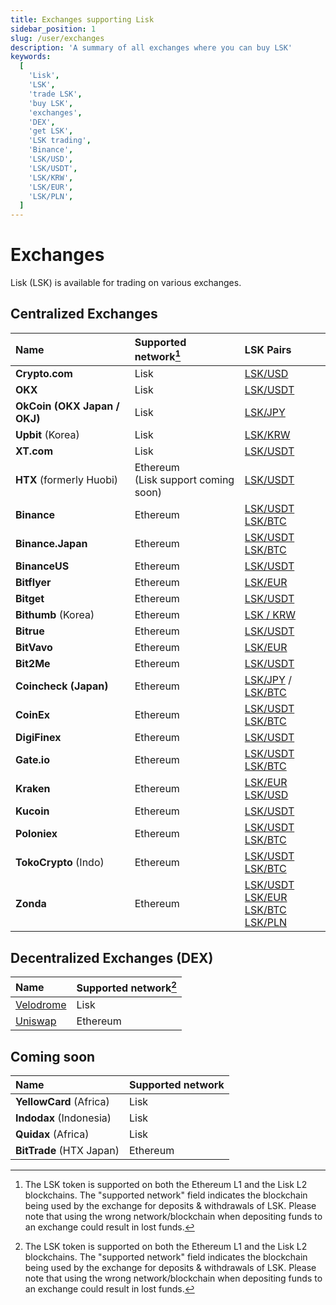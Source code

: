 ```yaml
---
title: Exchanges supporting Lisk
sidebar_position: 1
slug: /user/exchanges
description: 'A summary of all exchanges where you can buy LSK'
keywords:
  [
    'Lisk',
    'LSK',
    'trade LSK',
    'buy LSK',
    'exchanges',
    'DEX',
    'get LSK',
    'LSK trading',
    'Binance',
    'LSK/USD',
    'LSK/USDT',
    'LSK/KRW',
    'LSK/EUR',
    'LSK/PLN',
  ]
---
```


# Exchanges

Lisk (LSK) is available for trading on various <!-- decentralized and centralized --> exchanges.

## Centralized Exchanges

| Name                     | Supported network[^1] | LSK Pairs                                                     |
| :----------------------- |:----------------- |:------------------------------------------------------------- |
| **Crypto.com**           | Lisk            | [LSK/USD](https://crypto.com/exchange/trade/LSK_USD)          |
| **OKX**                  | Lisk            | [LSK/USDT](https://www.okx.com/fr/trade-spot/lsk-usdt)        |
| **OkCoin (OKX Japan / OKJ)** | Lisk        | [LSK/JPY](https://www.okcoin.jp/markets/spot-info/lsk-jpy)
| **Upbit** (Korea)        | Lisk            | [LSK/KRW](https://upbit.com/exchange?code=CRIX.UPBIT.KRW-LSK) |
| **XT.com**               | Lisk            | [LSK/USDT](https://www.xt.com/en/trade/lsk_usdt) |
| **HTX** (formerly Huobi) | Ethereum <br/>(Lisk support coming soon) | [LSK/USDT](https://www.htx.com.jm/trade/lsk_usdt/)            |
| **Binance**              | Ethereum        | [LSK/USDT](https://www.binance.com/en/trade/LSK_USDT?type=spot)<br />[LSK/BTC](https://www.binance.com/en/trade/LSK_BTC?type=spot) |
| **Binance.Japan**        | Ethereum        | [LSK/USDT](https://www.binance.com/en-JP/trade/LSK_USDT?type=spot)<br />[LSK/BTC](https://www.binance.com/en-JP/trade/LSK_BTC?type=spot) |
| **BinanceUS**            | Ethereum        | [LSK/USDT](https://www.binance.us/spot-trade/lsk_usdt)        |
| **Bitflyer**             | Ethereum        | [LSK/EUR](https://bitflyer.com/fr-eu/lisk-chart)              |
| **Bitget**               | Ethereum        | [LSK/USDT](https://www.bitget.com/futures/usdt/LSKUSDT)          |
| **Bithumb** (Korea)      | Ethereum        | [LSK / KRW](https://www.bithumb.com/react/trade/order/LSK-KRW)|
| **Bitrue**               | Ethereum        | [LSK/USDT](https://www.bitrue.com/trade/lsk_usdt)             |
| **BitVavo**              | Ethereum        | [LSK/EUR](https://account.bitvavo.com/markets/LSK-EUR)        |
| **Bit2Me**               | Ethereum        | [LSK/USDT](https://pro.bit2me.com/exchange/LSK-USDT?ref=285-6HY-TPA&mkt_kind=referral&prm=5DH100) |
| **Coincheck (Japan)**    | Ethereum        | [LSK/JPY](https://coincheck.com/buys?pair=lsk_jpy) / [LSK/BTC](https://coincheck.com/buys?pair=lsk_btc)
| **CoinEx**               | Ethereum        | [LSK/USDT](https://www.coinex.com/en/exchange/LSK-USDT)<br />[LSK/BTC](https://www.coinex.com/en/exchange/LSK-BTC)  |
| **DigiFinex**            | Ethereum        | [LSK/USDT](https://www.digifinex.com/en-ww/trade/USDT/LSK)    |
| **Gate.io**              | Ethereum        | [LSK/USDT](https://www.gate.io/fr/trade/LSK_USDT)<br />[LSK/BTC](https://www.gate.io/fr/trade/LSK_BTC) |
| **Kraken**               | Ethereum        | [LSK/EUR](https://pro.kraken.com/app/trade/lsk-eur)<br/>[LSK/USD](https://pro.kraken.com/app/trade/lsk-usd)             |
| **Kucoin**               | Ethereum        | [LSK/USDT](https://www.kucoin.com/trade/LSK-USDT)             |
| **Poloniex**             | Ethereum        | [LSK/USDT](https://poloniex.com/trade/LSK_USDT/?type=spot)<br />[LSK/BTC](https://poloniex.com/trade/LSK_BTC/?type=spot) |
| **TokoCrypto** (Indo)    | Ethereum        | [LSK/USDT](https://www.tokocrypto.com/en/trade/LSK_USDT)<br />[LSK/BTC](https://www.tokocrypto.com/en/trade/LSK_BTC)  |
| **Zonda**                | Ethereum        | [LSK/USDT](https://zondacrypto.com/en/exchange-rate/lisk-price-usdt)<br />[LSK/EUR](https://zondacrypto.com/en/exchange-rate/lisk-price-eur)<br />[LSK/BTC](https://zondacrypto.com/en/exchange-rate/lisk-price-btc)<br />[LSK/PLN](https://zondacrypto.com/en/exchange-rate/lisk-price-pln) |


## Decentralized Exchanges (DEX)

| Name                          | Supported network[^1]                       |
| :---------------------------- | :------------------------------------------ |
| [Velodrome](https://velodrome.finance/swap?from=0xac485391eb2d7d88253a7f1ef18c37f4242d1a24&to=0x05d032ac25d322df992303dca074ee7392c117b9&chain0=1135&chain1=1135) | Lisk |
| [Uniswap](https://app.uniswap.org/explore/tokens/ethereum/0x6033f7f88332b8db6ad452b7c6d5bb643990ae3f) | Ethereum |

[^1]: The LSK token is supported on both the Ethereum L1 and the Lisk L2 blockchains.
The "supported network" field indicates the blockchain being used by the exchange for deposits & withdrawals of LSK. 
Please note that using the wrong network/blockchain when depositing funds to an exchange could result in lost funds.

## Coming soon

| Name                     | Supported network |
| :----------------------- | :---------------- |
| **YellowCard** (Africa)  | Lisk              |
| **Indodax** (Indonesia)  | Lisk              |
| **Quidax** (Africa)      | Lisk              |
| **BitTrade** (HTX Japan) | Ethereum          |

